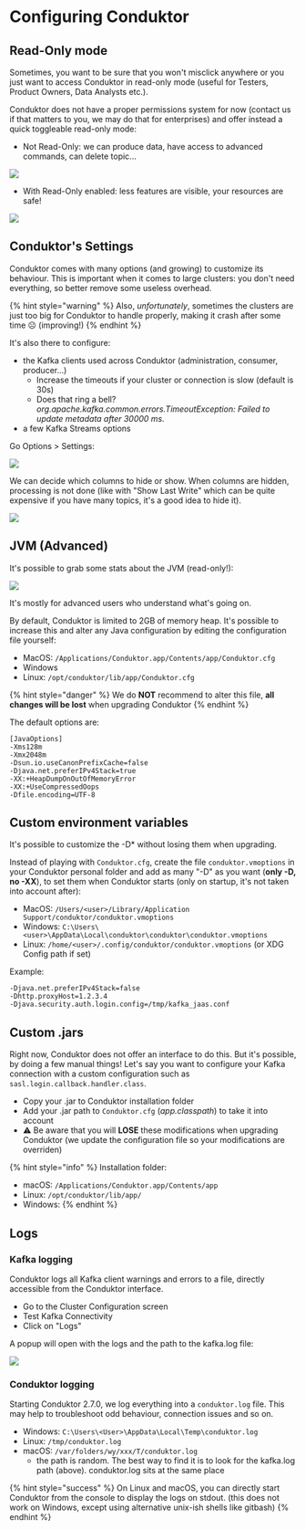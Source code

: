 # Configuring Conduktor

## Read-Only mode

Sometimes, you want to be sure that you won't misclick anywhere or you just want to access Conduktor in read-only mode \(useful for Testers, Product Owners, Data Analysts etc.\).

Conduktor does not have a proper permissions system for now \(contact us if that matters to you, we may do that for enterprises\) and offer instead a quick toggleable read-only mode:

* Not Read-Only: we can produce data, have access to advanced commands, can delete topic...

![](../.gitbook/assets/screenshot-2020-09-19-at-22.08.59.png)

* With Read-Only enabled: less features are visible, your resources are safe!

![](../.gitbook/assets/screenshot-2020-09-19-at-22.09.08.png)

## Conduktor's Settings

Conduktor comes with many options \(and growing\) to customize its behaviour. This is important when it comes to large clusters: you don't need everything, so better remove some useless overhead.

{% hint style="warning" %}
Also, _unfortunately_, sometimes the clusters are just too big for Conduktor to handle properly, making it crash after some time ☹ \(improving!\)️
{% endhint %}

It's also there to configure:

* the Kafka clients used across Conduktor \(administration, consumer, producer...\)
  * Increase the timeouts if your cluster or connection is slow \(default is 30s\)
  * Does that ring a bell? _org.apache.kafka.common.errors.TimeoutException: Failed to update metadata after 30000 ms._
* a few Kafka Streams options

Go Options &gt; Settings:

![](../.gitbook/assets/screenshot-2020-09-19-at-17.13.15.png)

We can decide which columns to hide or show. When columns are hidden, processing is not done \(like with "Show Last Write" which can be quite expensive if you have many topics, it's a good idea to hide it\).

![](../.gitbook/assets/screenshot-2020-09-19-at-17.11.18.png)

## JVM \(Advanced\)

It's possible to grab some stats about the JVM \(read-only!\):

![](../.gitbook/assets/screenshot-2020-09-19-at-17.20.48.png)

It's mostly for advanced users who understand what's going on.

By default, Conduktor is limited to 2GB of memory heap. It's possible to increase this and alter any Java configuration by editing the configuration file yourself:

* MacOS: `/Applications/Conduktor.app/Contents/app/Conduktor.cfg`
* Windows
* Linux: `/opt/conduktor/lib/app/Conduktor.cfg`

{% hint style="danger" %}
We do **NOT** recommend to alter this file, **all changes will be lost** when upgrading Conduktor
{% endhint %}

The default options are:

```text
[JavaOptions]
-Xms128m
-Xmx2048m
-Dsun.io.useCanonPrefixCache=false
-Djava.net.preferIPv4Stack=true
-XX:+HeapDumpOnOutOfMemoryError
-XX:+UseCompressedOops
-Dfile.encoding=UTF-8
```

## Custom environment variables

It's possible to customize the -D\* without losing them when upgrading. 

Instead of playing with `Conduktor.cfg`, create the file `conduktor.vmoptions` in your Conduktor personal folder and add as many "-D" as you want \(**only -D, no -XX**\), to set them when Conduktor starts \(only on startup, it's not taken into account after\):

* MacOS: `/Users/<user>/Library/Application Support/conduktor/conduktor.vmoptions`
* Windows: `C:\Users\<user>\AppData\Local\conduktor\conduktor\conduktor.vmoptions`
* Linux: `/home/<user>/.config/conduktor/conduktor.vmoptions` \(or XDG Config path if set\)

Example:

```text
-Djava.net.preferIPv4Stack=false
-Dhttp.proxyHost=1.2.3.4
-Djava.security.auth.login.config=/tmp/kafka_jaas.conf
```

## Custom .jars

Right now, Conduktor does not offer an interface to do this. But it's possible, by doing a few manual things! Let's say you want to configure your Kafka connection with a custom configuration such as `sasl.login.callback.handler.class`.

* Copy your .jar to Conduktor installation folder
* Add your .jar path to `Conduktor.cfg` \(_app.classpath_\) to take it into account
* ⚠️ Be aware that you will **LOSE** these modifications when upgrading Conduktor \(we update the configuration file so your modifications are overriden\)

{% hint style="info" %}
Installation folder:

* macOS: `/Applications/Conduktor.app/Contents/app`
* Linux: `/opt/conduktor/lib/app/`
* Windows: 
{% endhint %}

## Logs

### Kafka logging

Conduktor logs all Kafka client warnings and errors to a file, directly accessible from the Conduktor interface.

* Go to the Cluster Configuration screen
* Test Kafka Connectivity
* Click on "Logs"

A popup will open with the logs and the path to the kafka.log file:

![](../.gitbook/assets/screenshot-2020-11-09-at-10.35.07.png)

### Conduktor logging

Starting Conduktor 2.7.0, we log everything into a `conduktor.log` file. This may help to troubleshoot odd behaviour, connection issues and so on.

* Windows: `C:\Users\<User>\AppData\Local\Temp\conduktor.log`
* Linux: `/tmp/conduktor.log`
* macOS: `/var/folders/wy/xxx/T/conduktor.log`
  * the path is random. The best way to find it is to look for the kafka.log path \(above\). conduktor.log sits at the same place

{% hint style="success" %}
On Linux and macOS, you can directly start Conduktor from the console to display the logs on stdout. \(this does not work on Windows, except using alternative unix-ish shells like gitbash\)
{% endhint %}

